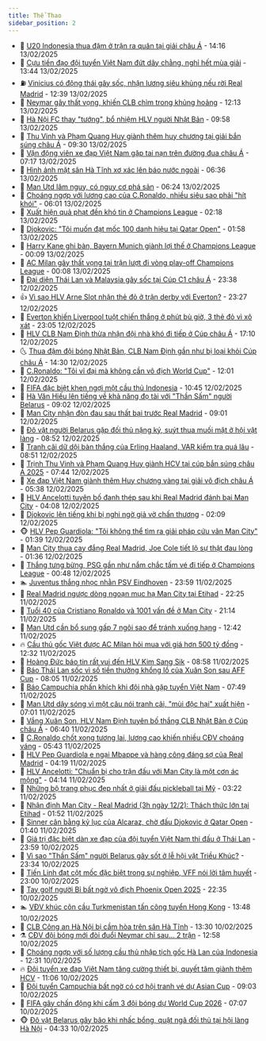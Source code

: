 ```yaml
---
title: Thể Thao
sidebar_position: 2
---
```


<!-- dantri-the-thao:START -->
- 🎡 [U20 Indonesia thua đậm ở trận ra quân tại giải châu Á](https://dantri.com.vn/the-thao/u20-indonesia-thua-dam-o-tran-ra-quan-tai-giai-chau-a-20250213210826662.htm) - 14:16 13/02/2025
- 💯 [Cựu tiền đạo đội tuyển Việt Nam đứt dây chằng, nghỉ hết mùa giải](https://dantri.com.vn/the-thao/cuu-tien-dao-doi-tuyen-viet-nam-dut-day-chang-nghi-het-mua-giai-20250213204424707.htm) - 13:44 13/02/2025
- ⛽️ [Vinicius có động thái gây sốc, nhận lương siêu khủng nếu rời Real Madrid](https://dantri.com.vn/the-thao/vinicius-co-dong-thai-gay-soc-nhan-luong-sieu-khung-neu-roi-real-madrid-20250213193941285.htm) - 12:39 13/02/2025
- 💃 [Neymar gây thất vọng, khiến CLB chìm trong khủng hoảng](https://dantri.com.vn/the-thao/neymar-gay-that-vong-khien-clb-chim-trong-khung-hoang-20250213185610052.htm) - 12:13 13/02/2025
- 🌈 [Hà Nội FC thay &quot;tướng&quot;, bổ nhiệm HLV người Nhật Bản](https://dantri.com.vn/the-thao/ha-noi-fc-thay-tuong-bo-nhiem-hlv-nguoi-nhat-ban-20250213154756486.htm) - 09:58 13/02/2025
- 🦅 [Thu Vinh và Phạm Quang Huy giành thêm huy chương tại giải bắn súng châu Á](https://dantri.com.vn/the-thao/thu-vinh-va-pham-quang-huy-gianh-them-huy-chuong-tai-giai-ban-sung-chau-a-20250213163418980.htm) - 09:30 13/02/2025
- 🌝 [Vận động viên xe đạp Việt Nam gặp tai nạn trên đường đua châu Á](https://dantri.com.vn/the-thao/van-dong-vien-xe-dap-viet-nam-gap-tai-nan-tren-duong-dua-chau-a-20250213141509281.htm) - 07:17 13/02/2025
- 🚀 [Hình ảnh mặt sân Hà Tĩnh xơ xác lên báo nước ngoài](https://dantri.com.vn/the-thao/hinh-anh-mat-san-ha-tinh-xo-xac-len-bao-nuoc-ngoai-20250213121006840.htm) - 06:36 13/02/2025
- 🎉 [Man Utd lâm nguy, có nguy cơ phá sản](https://dantri.com.vn/the-thao/man-utd-lam-nguy-co-nguy-co-pha-san-20250213132324077.htm) - 06:24 13/02/2025
- 📝 [Choáng ngợp với lương cao của C.Ronaldo, nhiều siêu sao phải &quot;hít khói&quot;](https://dantri.com.vn/the-thao/choang-ngop-voi-luong-cao-cua-cronaldo-nhieu-sieu-sao-phai-hit-khoi-20250213124010307.htm) - 06:01 13/02/2025
- 🦄 [Xuất hiện quả phạt đền khó tin ở Champions League](https://dantri.com.vn/the-thao/xuat-hien-qua-phat-den-kho-tin-o-champions-league-20250213091816987.htm) - 02:18 13/02/2025
- 🎉 [Djokovic: &quot;Tôi muốn đạt mốc 100 danh hiệu tại Qatar Open&quot;](https://dantri.com.vn/the-thao/djokovic-toi-muon-dat-moc-100-danh-hieu-tai-qatar-open-20250213085724621.htm) - 01:58 13/02/2025
- 💼 [Harry Kane ghi bàn, Bayern Munich giành lợi thế ở Champions League](https://dantri.com.vn/the-thao/harry-kane-ghi-ban-bayern-munich-gianh-loi-the-o-champions-league-20250213070908673.htm) - 00:09 13/02/2025
- 🤡 [AC Milan gây thất vọng tại trận lượt đi vòng play-off Champions League](https://dantri.com.vn/the-thao/ac-milan-gay-that-vong-tai-tran-luot-di-vong-play-off-champions-league-20250213070833866.htm) - 00:08 13/02/2025
- 🦆 [Đại diện Thái Lan và Malaysia gây sốc tại Cúp C1 châu Á](https://dantri.com.vn/the-thao/dai-dien-thai-lan-va-malaysia-gay-soc-tai-cup-c1-chau-a-20250212223403868.htm) - 23:38 12/02/2025
- 👍 [Vì sao HLV Arne Slot nhận thẻ đỏ ở trận derby với Everton?](https://dantri.com.vn/the-thao/vi-sao-hlv-arne-slot-nhan-the-do-o-tran-derby-voi-everton-20250213062625073.htm) - 23:27 12/02/2025
- 💼 [Everton khiến Liverpool tuột chiến thắng ở phút bù giờ, 3 thẻ đỏ vì xô xát](https://dantri.com.vn/the-thao/everton-khien-liverpool-tuot-chien-thang-o-phut-bu-gio-3-the-do-vi-xo-xat-20250213060503448.htm) - 23:05 12/02/2025
- 🦒 [HLV CLB Nam Định thừa nhận đội nhà khó đi tiếp ở Cúp châu Á](https://dantri.com.vn/the-thao/hlv-clb-nam-dinh-thua-nhan-doi-nha-kho-di-tiep-o-cup-chau-a-20250212221121983.htm) - 17:10 12/02/2025
- 🌜 [Thua đậm đội bóng Nhật Bản, CLB Nam Định gần như bị loại khỏi Cúp châu Á](https://dantri.com.vn/the-thao/thua-dam-doi-bong-nhat-ban-clb-nam-dinh-gan-nhu-bi-loai-khoi-cup-chau-a-20250212212759583.htm) - 14:30 12/02/2025
- 🦆 [C.Ronaldo: &quot;Tôi vĩ đại mà không cần vô địch World Cup&quot;](https://dantri.com.vn/the-thao/cronaldo-toi-vi-dai-ma-khong-can-vo-dich-world-cup-20250212183011491.htm) - 12:01 12/02/2025
- 💪 [FIFA đặc biệt khen ngợi một cầu thủ Indonesia](https://dantri.com.vn/the-thao/fifa-dac-biet-khen-ngoi-mot-cau-thu-indonesia-20250212171426053.htm) - 10:45 12/02/2025
- 🧠 [Hà Văn Hiếu lên tiếng về khả năng đọ tài với &quot;Thần Sấm&quot; người Belarus](https://dantri.com.vn/the-thao/ha-van-hieu-len-tieng-ve-kha-nang-do-tai-voi-than-sam-nguoi-belarus-20250212154101336.htm) - 09:02 12/02/2025
- 🦄 [Man City nhận đòn đau sau thất bại trước Real Madrid](https://dantri.com.vn/the-thao/man-city-nhan-don-dau-sau-that-bai-truoc-real-madrid-20250212155158288.htm) - 09:01 12/02/2025
- 🥸 [Đô vật người Belarus gặp đối thủ nặng ký, suýt thua muối mặt ở hội vật làng](https://dantri.com.vn/the-thao/do-vat-nguoi-belarus-gap-doi-thu-nang-ky-suyt-thua-muoi-mat-o-hoi-vat-lang-20250212141836561.htm) - 08:52 12/02/2025
- 🤠 [Tranh cãi dữ dội bàn thắng của Erling Haaland, VAR kiểm tra quá lâu](https://dantri.com.vn/the-thao/tranh-cai-du-doi-ban-thang-cua-erling-haaland-var-kiem-tra-qua-lau-20250212115539778.htm) - 08:51 12/02/2025
- 👺 [Trịnh Thu Vinh và Phạm Quang Huy giành HCV tại cúp bắn súng châu Á 2025](https://dantri.com.vn/the-thao/trinh-thu-vinh-va-pham-quang-huy-gianh-hcv-tai-cup-ban-sung-chau-a-2025-20250212134736354.htm) - 07:44 12/02/2025
- 📝 [Xe đạp Việt Nam giành thêm Huy chương vàng tại giải vô địch châu Á](https://dantri.com.vn/the-thao/xe-dap-viet-nam-gianh-them-huy-chuong-vang-tai-giai-vo-dich-chau-a-20250212123659656.htm) - 05:38 12/02/2025
- 🦆 [HLV Ancelotti tuyên bố đanh thép sau khi Real Madrid đánh bại Man City](https://dantri.com.vn/the-thao/hlv-ancelotti-tuyen-bo-danh-thep-sau-khi-real-madrid-danh-bai-man-city-20250212095515063.htm) - 04:08 12/02/2025
- 🥳 [Djokovic lên tiếng khi bị nghi ngờ giả vờ chấn thương](https://dantri.com.vn/the-thao/djokovic-len-tieng-khi-bi-nghi-ngo-gia-vo-chan-thuong-20250212090737549.htm) - 02:09 12/02/2025
- 🐵 [HLV Pep Guardiola: &quot;Tôi không thể tìm ra giải pháp cứu vãn Man City&quot;](https://dantri.com.vn/the-thao/hlv-pep-guardiola-toi-khong-the-tim-ra-giai-phap-cuu-van-man-city-20250212082325533.htm) - 01:39 12/02/2025
- 🤩 [Man City thua cay đắng Real Madrid, Joe Cole tiết lộ sự thật đau lòng](https://dantri.com.vn/the-thao/man-city-thua-cay-dang-real-madrid-joe-cole-tiet-lo-su-that-dau-long-20250212081458087.htm) - 01:36 12/02/2025
- 🤠 [Thắng tưng bừng, PSG gần như nắm chắc tấm vé đi tiếp ở Champions League](https://dantri.com.vn/the-thao/thang-tung-bung-psg-gan-nhu-nam-chac-tam-ve-di-tiep-o-champions-league-20250212074759315.htm) - 00:48 12/02/2025
- 🏊 [Juventus thắng nhọc nhằn PSV Eindhoven](https://dantri.com.vn/the-thao/juventus-thang-nhoc-nhan-psv-eindhoven-20250212064718065.htm) - 23:59 11/02/2025
- 🗽 [Real Madrid ngược dòng ngoạn mục hạ Man City tại Etihad](https://dantri.com.vn/the-thao/real-madrid-nguoc-dong-ngoan-muc-ha-man-city-tai-etihad-20250212052503661.htm) - 22:25 11/02/2025
- 🚀 [Tuổi 40 của Cristiano Ronaldo và 1001 vấn đề ở Man City](https://dantri.com.vn/the-thao/tuoi-40-cua-cristiano-ronaldo-va-1001-van-de-o-man-city-20250211110122226.htm) - 21:14 11/02/2025
- 🎉 [Man Utd cần bổ sung gấp 7 ngôi sao để tránh xuống hạng](https://dantri.com.vn/the-thao/man-utd-can-bo-sung-gap-7-ngoi-sao-de-tranh-xuong-hang-20250211194201844.htm) - 12:42 11/02/2025
- 🔥 [Cầu thủ gốc Việt được AC Milan hỏi mua với giá hơn 500 tỷ đồng](https://dantri.com.vn/the-thao/cau-thu-goc-viet-duoc-ac-milan-hoi-mua-voi-gia-hon-500-ty-dong-20250211161113905.htm) - 12:32 11/02/2025
- 🎉 [Hoàng Đức báo tin rất vui đến HLV Kim Sang Sik](https://dantri.com.vn/the-thao/hoang-duc-bao-tin-rat-vui-den-hlv-kim-sang-sik-20250211155805417.htm) - 08:58 11/02/2025
- 🎡 [Báo Thái Lan sốc vì số tiền thưởng khổng lồ của Xuân Son sau AFF Cup](https://dantri.com.vn/the-thao/bao-thai-lan-soc-vi-so-tien-thuong-khong-lo-cua-xuan-son-sau-aff-cup-20250211145540292.htm) - 08:05 11/02/2025
- 🐻 [Báo Campuchia phấn khích khi đội nhà gặp tuyển Việt Nam](https://dantri.com.vn/the-thao/bao-campuchia-phan-khich-khi-doi-nha-gap-tuyen-viet-nam-20250211144904518.htm) - 07:49 11/02/2025
- 🌊 [Man Utd dậy sóng vì một câu nói tranh cãi, &quot;mùi độc hại&quot; xuất hiện](https://dantri.com.vn/the-thao/man-utd-day-song-vi-mot-cau-noi-tranh-cai-mui-doc-hai-xuat-hien-20250211133606185.htm) - 07:01 11/02/2025
- 💃 [Vắng Xuân Son, HLV Nam Định tuyên bố thắng CLB Nhật Bản ở Cúp châu Á](https://dantri.com.vn/the-thao/vang-xuan-son-hlv-nam-dinh-tuyen-bo-thang-clb-nhat-ban-o-cup-chau-a-20250211134031204.htm) - 06:40 11/02/2025
- 🤔 [C.Ronaldo chốt xong tương lai, lương cao khiến nhiều CĐV choáng váng](https://dantri.com.vn/the-thao/cronaldo-chot-xong-tuong-lai-luong-cao-khien-nhieu-cdv-choang-vang-20250211124240730.htm) - 05:43 11/02/2025
- 🤭 [HLV Pep Guardiola e ngại Mbappe và hàng công đáng sợ của Real Madrid](https://dantri.com.vn/the-thao/hlv-pep-guardiola-e-ngai-mbappe-va-hang-cong-dang-so-cua-real-madrid-20250211101956849.htm) - 04:19 11/02/2025
- 👹 [HLV Ancelotti: &quot;Chuẩn bị cho trận đấu với Man City là một cơn ác mộng&quot;](https://dantri.com.vn/the-thao/hlv-ancelotti-chuan-bi-cho-tran-dau-voi-man-city-la-mot-con-ac-mong-20250211110719260.htm) - 04:14 11/02/2025
- 🗽 [Những bộ trang phục đẹp nhất ở giải đấu pickleball tại Mỹ](https://dantri.com.vn/the-thao/nhung-bo-trang-phuc-dep-nhat-o-giai-dau-pickleball-tai-my-20250211102014672.htm) - 03:22 11/02/2025
- 🥳 [Nhận định Man City - Real Madrid &lpar;3h ngày 12/2&rpar;: Thách thức lớn tại Etihad](https://dantri.com.vn/the-thao/nhan-dinh-man-city-real-madrid-3h-ngay-122-thach-thuc-lon-tai-etihad-20250211085147744.htm) - 01:52 11/02/2025
- 💃 [Sinner cân bằng kỷ lục của Alcaraz, chờ đấu Djokovic ở Qatar Open](https://dantri.com.vn/the-thao/sinner-can-bang-ky-luc-cua-alcaraz-cho-dau-djokovic-o-qatar-open-20250211083910179.htm) - 01:40 11/02/2025
- 🧰 [Giá trị đặc biệt dàn xe đạp của đội tuyển Việt Nam thi đấu ở Thái Lan](https://dantri.com.vn/the-thao/gia-tri-dac-biet-dan-xe-dap-cua-doi-tuyen-viet-nam-thi-dau-o-thai-lan-20250210233241500.htm) - 23:59 10/02/2025
- 💪 [Vì sao &quot;Thần Sấm&quot; người Belarus gây sốt ở lễ hội vật Triều Khúc?](https://dantri.com.vn/the-thao/vi-sao-than-sam-nguoi-belarus-gay-sot-o-le-hoi-vat-trieu-khuc-20250211003329404.htm) - 23:34 10/02/2025
- 🚀 [Tiến Linh đạt cột mốc đặc biệt trong sự nghiệp, VFF nói lời tâm huyết](https://dantri.com.vn/the-thao/tien-linh-dat-cot-moc-dac-biet-trong-su-nghiep-vff-noi-loi-tam-huyet-20250210224722042.htm) - 23:00 10/02/2025
- 🤠 [Tay golf người Bỉ bất ngờ vô địch Phoenix Open 2025](https://dantri.com.vn/the-thao/tay-golf-nguoi-bi-bat-ngo-vo-dich-phoenix-open-2025-20250210140529796.htm) - 22:35 10/02/2025
- 🏊 [VĐV khúc côn cầu Turkmenistan tấn công tuyển Hong Kong](https://dantri.com.vn/the-thao/vdv-khuc-con-cau-turkmenistan-tan-cong-tuyen-hong-kong-20250210204218993.htm) - 13:48 10/02/2025
- 🦄 [CLB Công an Hà Nội bị cầm hòa trên sân Hà Tĩnh](https://dantri.com.vn/the-thao/clb-cong-an-ha-noi-bi-cam-hoa-tren-san-ha-tinh-20250210211313389.htm) - 13:30 10/02/2025
- ⚗️ [CĐV đội bóng mới đòi đuổi Neymar chỉ sau… 2 trận](https://dantri.com.vn/the-thao/cdv-doi-bong-moi-doi-duoi-neymar-chi-sau-2-tran-20250210195808972.htm) - 12:58 10/02/2025
- 🥷 [Choáng ngợp với số lượng cầu thủ nhập tịch gốc Hà Lan của Indonesia](https://dantri.com.vn/the-thao/choang-ngop-voi-so-luong-cau-thu-nhap-tich-goc-ha-lan-cua-indonesia-20250210193003198.htm) - 12:31 10/02/2025
- 🔥 [Đội tuyển xe đạp Việt Nam tăng cường thiết bị, quyết tâm giành thêm HCV](https://dantri.com.vn/the-thao/doi-tuyen-xe-dap-viet-nam-tang-cuong-thiet-bi-quyet-tam-gianh-them-hcv-20250210180123679.htm) - 11:06 10/02/2025
- 🦅 [Đội tuyển Campuchia bất ngờ có cơ hội tranh vé dự Asian Cup](https://dantri.com.vn/the-thao/doi-tuyen-campuchia-bat-ngo-co-co-hoi-tranh-ve-du-asian-cup-20250210155307851.htm) - 09:03 10/02/2025
- 🌝 [FIFA gây chấn động khi cấm 3 đội bóng dự World Cup 2026](https://dantri.com.vn/the-thao/fifa-gay-chan-dong-khi-cam-3-doi-bong-du-world-cup-2026-20250210140625206.htm) - 07:07 10/02/2025
- 🐵 [Đô vật Belarus gây bão khi nhấc bổng, quật ngã đối thủ tại hội làng Hà Nội](https://dantri.com.vn/the-thao/do-vat-belarus-gay-bao-khi-nhac-bong-quat-nga-doi-thu-tai-hoi-lang-ha-noi-20250210113051970.htm) - 04:33 10/02/2025<!-- dantri-the-thao:END -->
